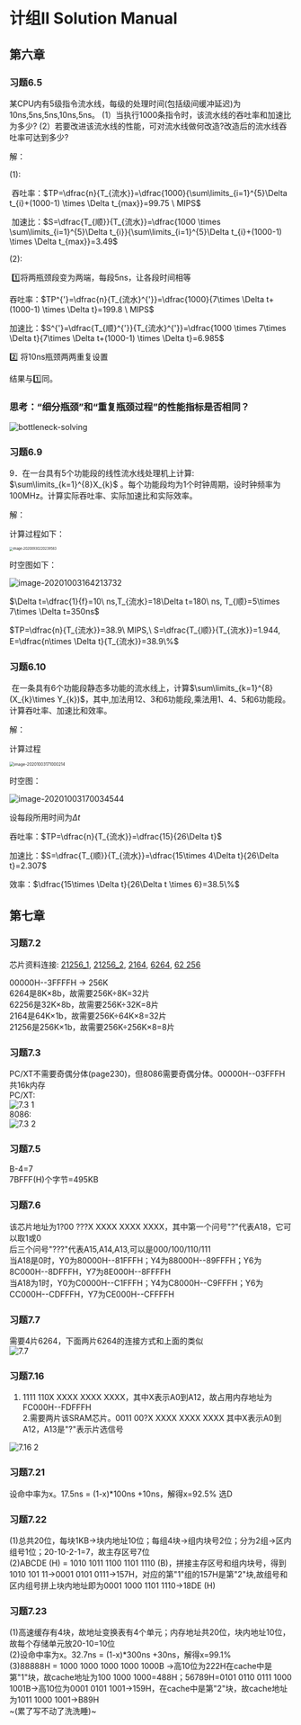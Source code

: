 # 计组II Solution Manual

## 第六章

### 习题6.5

某CPU内有5级指令流水线，每级的处理时间(包括级间缓冲延迟)为10ns,5ns,5ns,10ns,5ns。
(1）当执行1000条指令时，该流水线的吞吐率和加速比为多少?
(2）若要改进该流水线的性能，可对流水线做何改造?改造后的流水线吞吐率可达到多少?

解：

(1):

​	吞吐率：$TP=\dfrac{n}{T_{流水}}=\dfrac{1000}{\sum\limits_{i=1}^{5}\Delta t_{i}+(1000-1) \times \Delta t_{max}}=99.75 \ MIPS$

​	加速比：$S=\dfrac{T_{顺}}{T_{流水}}=\dfrac{1000 \times \sum\limits_{i=1}^{5}\Delta t_{i}}{\sum\limits_{i=1}^{5}\Delta t_{i}+(1000-1) \times \Delta t_{max}}=3.49$

(2):

​	:one:将两瓶颈段变为两端，每段5ns，让各段时间相等

吞吐率：$TP^{'}=\dfrac{n}{T_{流水}^{'}}=\dfrac{1000}{7\times \Delta t+(1000-1) \times \Delta t}=199.8 \ MIPS$

加速比：$S^{'}=\dfrac{T_{顺}^{'}}{T_{流水}^{'}}=\dfrac{1000 \times 7\times \Delta t}{7\times \Delta t+(1000-1) \times \Delta t}=6.985$

:two: 将10ns瓶颈两两重复设置

结果与:one:同。



### 思考：“细分瓶颈”和“重复瓶颈过程”的性能指标是否相同？

![bottleneck-solving](./img/bottleneck-solving.png)

### 习题6.9

9．在一台具有5个功能段的线性流水线处理机上计算: $\sum\limits_{k=1}^{8}X_{k}$   。每个功能段均为1个时钟周期，设时钟频率为100MHz。计算实际吞吐率、实际加速比和实际效率。

解：

计算过程如下：

<img src="./img/image-20200930220239583.png" alt="image-20200930220239583" style="zoom: 40%;" />

时空图如下：

![image-20201003164213732](./img/image-20201003164213732.png)

$\Delta t=\dfrac{1}{f}=10\ ns,T_{流水}=18\Delta t=180\ ns, T_{顺}=5\times 7\times \Delta t=350ns$

$TP=\dfrac{n}{T_{流水}}=38.9\ MIPS,\ S=\dfrac{T_{顺}}{T_{流水}}=1.944, E=\dfrac{n\times \Delta t}{T_{流水}}=38.9\%$

### 习题6.10

​	在一条具有6个功能段静态多功能的流水线上，计算$\sum\limits_{k=1}^{8}(X_{k}\times Y_{k})$，其中,加法用12、3和6功能段,乘法用1、4、5和6功能段。计算吞吐率、加速比和效率。

解：

计算过程

<img src="./img/image-20201003171000214.png" alt="image-20201003171000214" style="zoom:50%;" />

时空图：

![image-20201003170034544](./img/image-20201003170034544.png)

设每段所用时间为$\Delta t$

吞吐率：$TP=\dfrac{n}{T_{流水}}=\dfrac{15}{26\Delta t}$

加速比：$S=\dfrac{T_{顺}}{T_{流水}}=\dfrac{15\times 4\Delta t}{26\Delta t}=2.307$

效率：$\dfrac{15\times \Delta t}{26\Delta t \times 6}=38.5\%$

## 第七章

### 习题7.2

芯片资料连接: [21256_1](./img/21256_1.png), [21256_2](./img/21256_2.png), [2164](https://blog.csdn.net/xiong_xin/article/details/100636937), [6264]( [https://baike.baidu.com/item/Intel6264%E8%8A%AF%E7%89%87/5162001?fr=aladdin](https://baike.baidu.com/item/Intel6264芯片/5162001?fr=aladdin)), [62 256](https://wenku.baidu.com/view/45aaf0a8f78a6529647d53f1.html)<br/>

00000H--3FFFFH -> 256K<br/>
6264是8K×8b，故需要256K÷8K=32片<br/>
62256是32K×8b，故需要256K÷32K=8片<br/>
2164是64K×1b，故需要256K÷64K×8=32片<br/>
21256是256K×1b，故需要256K÷256K×8=8片<br/>

### 习题7.3
PC/XT不需要奇偶分体(page230)，但8086需要奇偶分体。00000H--03FFFH共16k内存<br/>
PC/XT:<br/>
<img src="./img/7.3 1.jpg" alt="7.3 1" ><br/>
8086:<br/>
<img src="./img/7.3 2.jpg" alt="7.3 2" >

### 习题7.5
B-4=7<br/>
7BFFF(H)个字节=495KB

### 习题7.6
该芯片地址为1?00  ???X  XXXX  XXXX  XXXX，其中第一个问号"?"代表A18，它可以取1或0<br/>
后三个问号"???"代表A15,A14,A13,可以是000/100/110/111<br/>
当A18是0时，Y0为80000H--81FFFH；Y4为88000H--89FFFH；Y6为8C000H--8DFFFH，Y7为8E000H--8FFFFH<br/>
当A18为1时，Y0为C0000H--C1FFFH；Y4为C8000H--C9FFFH；Y6为CC000H--CDFFFH，Y7为CE000H--CFFFFH

### 习题7.7
需要4片6264，下面两片6264的连接方式和上面的类似<br/>
<img src="./img/7.7.JPG" alt="7.7" >

### 习题7.16
1. 1111 110X XXXX XXXX XXXX，其中X表示A0到A12，故占用内存地址为FC000H--FDFFFH<br/>
2.需要两片该SRAM芯片。0011 00?X XXXX XXXX XXXX 其中X表示A0到A12，A13是"?"表示片选信号<br/>
  <img src="./img/7.16 2.JPG" alt="7.16 2" >

### 习题7.21
设命中率为x。17.5ns = (1-x)*100ns +10ns，解得x=92.5% 选D

### 习题7.22
(1)总共20位，每块1KB->块内地址10位；每组4块->组内块号2位；分为2组->区内组号1位；20-10-2-1=7，故主存区号7位<br/>
(2)ABCDE (H) = 1010 1011 1100 1101 1110 (B)，拼接主存区号和组内块号，得到1010 101 11->0001 0101 0111->157H，对应的第"1"组的157H是第"2"块,故组号和区内组号拼上块内地址即为0001 1000 1101 1110->18DE (H)

### 习题7.23
(1)高速缓存有4块，故地址变换表有4个单元；内存地址共20位，块内地址10位，故每个存储单元放20-10=10位<br/>
(2)设命中率为x。32.7ns = (1-x)*300ns +30ns，解得x=99.1%<br/>
(3)88888H = 1000 1000 1000 1000 1000B ->高10位为222H在cache中是第"1"块，故cache地址为100 1000 1000=488H；56789H=0101 0110 0111 1000 1001B->高10位为0001 0101 1001->159H，在cache中是第"2"块，故cache地址为1011 1000 1001->B89H<br/>
~(累了写不动了洗洗睡)~
